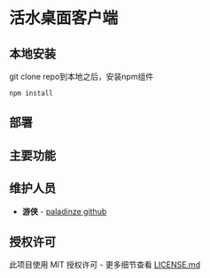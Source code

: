 # 活水桌面客户端

## 本地安装

git clone repo到本地之后，安装npm组件

```
npm install
```

## 部署


## 主要功能


## 维护人员

* **游侠** -  [paladinze github](https://github.com/paladinze)

## 授权许可

此项目使用 MIT 授权许可 - 更多细节查看 [LICENSE.md](LICENSE.md)
